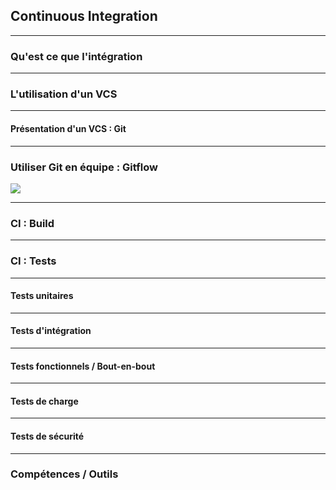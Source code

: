 ## Continuous Integration

----

### Qu'est ce que l'intégration

----

### L'utilisation d'un VCS

----

#### Présentation d'un VCS : Git

----

### Utiliser Git en équipe : Gitflow

<img src="https://i.ytimg.com/vi/w2r0oLFtXAw/maxresdefault.jpg" style="background:none; border:none; box-shadow:none;"/>

----

### CI : Build

----

### CI : Tests

----

#### Tests unitaires

----

#### Tests d'intégration

----

#### Tests fonctionnels / Bout-en-bout

----

#### Tests de charge

----

#### Tests de sécurité

----

### Compétences / Outils

